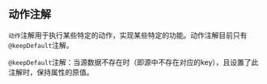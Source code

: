 ## 动作注解

`动作`注解用于执行某些特定的动作，实现某些特定的功能。动作注解目前只有`@keepDefault`注解。

`@keepDefault`注解：当源数据不存在时（即源中不存在对应的key），且设置了此注解时，保持属性的原值。